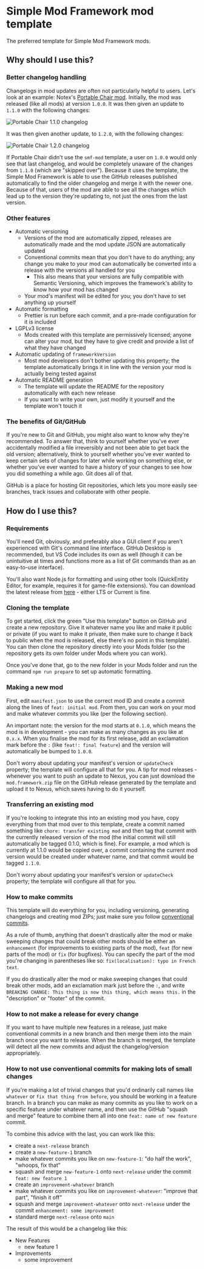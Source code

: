 # Simple Mod Framework mod template

The preferred template for Simple Mod Framework mods.

## Why should I use this?

### Better changelog handling

Changelogs in mod updates are often not particularly helpful to users. Let's look at an example: Notex's [Portable Chair mod](https://www.nexusmods.com/hitman3/mods/453). Initially, the mod was released (like all mods) at version `1.0.0`. It was then given an update to `1.1.0` with the following changes:

![Portable Chair 1.1.0 changelog](https://hitman-resources.netlify.app/assets/portablechair-1.1.0.png)

It was then given another update, to `1.2.0`, with the following changes:

![Portable Chair 1.2.0 changelog](https://hitman-resources.netlify.app/assets/portablechair-1.2.0.png)

If Portable Chair didn't use the `smf-mod` template, a user on `1.0.0` would only see that last changelog, and would be completely unaware of the changes from `1.1.0` (which are "skipped over"). Because it uses the template, the Simple Mod Framework is able to use the GitHub releases published automatically to find the older changelog and merge it with the newer one. Because of that, users of the mod are able to see all the changes which lead up to the version they're updating to, not just the ones from the last version.

### Other features

-   Automatic versioning
    -   Versions of the mod are automatically zipped, releases are automatically made and the mod update JSON are automatically updated
    -   Conventional commits mean that you don't have to do anything; any change you make to your mod can automatically be converted into a release with the versions all handled for you
        -   This also means that your versions are fully compatible with Semantic Versioning, which improves the framework's ability to know how your mod has changed
    -   Your mod's manifest will be edited for you; you don't have to set anything up yourself
-   Automatic formatting
    -   Prettier is run before each commit, and a pre-made configuration for it is included
-   LGPLv3 license
    -   Mods created with this template are permissively licensed; anyone can alter your mod, but they have to give credit and provide a list of what they have changed
-   Automatic updating of `frameworkVersion`
    -   Most mod developers don't bother updating this property; the template automatically brings it in line with the version your mod is actually being tested against
-   Automatic README generation
    -   The template will update the README for the repository automatically with each new release
    -   If you want to write your own, just modify it yourself and the template won't touch it

### The benefits of Git/GitHub

If you're new to Git and GitHub, you might also want to know why they're recommended. To answer that, think to yourself whether you've ever accidentally modified a file irreversibly and not been able to get back the old version; alternatively, think to yourself whether you've ever wanted to keep certain sets of changes for later while working on something else, or whether you've ever wanted to have a history of your changes to see how you did something a while ago. Git does all of that.

GitHub is a place for hosting Git repositories, which lets you more easily see branches, track issues and collaborate with other people.

## How do I use this?

### Requirements

You'll need Git, obviously, and preferably also a GUI client if you aren't experienced with Git's command line interface. GitHub Desktop is recommended, but VS Code includes its own as well (though it can be unintuitive at times and functions more as a list of Git commands than as an easy-to-use interface).

You'll also want Node.js for formatting and using other tools (QuickEntity Editor, for example, requires it for game-file extensions). You can download the latest release from [here](https://nodejs.org/en) - either LTS or Current is fine.

### Cloning the template

To get started, click the green "Use this template" button on GitHub and create a new repository. Give it whatever name you like and make it public or private (if you want to make it private, then make sure to change it back to public when the mod is released, else there's no point in this template). You can then clone the repository directly into your Mods folder (so the repository gets its own folder under Mods where you can work).

Once you've done that, go to the new folder in your Mods folder and run the command `npm run prepare` to set up automatic formatting.

### Making a new mod

First, edit `manifest.json` to use the correct mod ID and create a commit along the lines of `feat: initial mod`. From then, you can work on your mod and make whatever commits you like (per the following section).

An important note: the version for the mod starts at `0.1.0`, which means the mod is in development - you can make as many changes as you like at `0.x.x`. When you finalise the mod for its first release, add an exclamation mark before the `:` (like `feat!: final feature`) and the version will automatically be bumped to `1.0.0`.

Don't worry about updating your manifest's version or `updateCheck` property; the template will configure all that for you. A tip for mod releases - whenever you want to push an update to Nexus, you can just download the `mod.framework.zip` file on the GitHub release generated by the template and upload it to Nexus, which saves having to do it yourself.

### Transferring an existing mod

If you're looking to integrate this into an existing mod you have, copy everything from that mod over to this template, create a commit named something like `chore: transfer existing mod` and then tag that commit with the currently released version of the mod (the initial commit will still automatically be tagged 0.1.0, which is fine). For example, a mod which is currently at 1.1.0 would be copied over, a commit containing the current mod version would be created under whatever name, and that commit would be tagged `1.1.0`.

Don't worry about updating your manifest's version or `updateCheck` property; the template will configure all that for you.

### How to make commits

This template will do everything for you, including versioning, generating changelogs and creating mod ZIPs; just make sure you follow [conventional commits](https://www.conventionalcommits.org/en/v1.0.0).

As a rule of thumb, anything that doesn't drastically alter the mod or make sweeping changes that could break other mods should be either an `enhancement` (for improvements to existing parts of the mod), `feat` (for new parts of the mod) or `fix` (for bugfixes). You can specify the part of the mod you're changing in parentheses like so: `fix(localisation): typo in French text`.

If you do drastically alter the mod or make sweeping changes that could break other mods, add an exclamation mark just before the `:`, and write `BREAKING CHANGE: This thing is now this thing, which means this.` in the "description" or "footer" of the commit.

### How to not make a release for every change

If you want to have multiple new features in a release, just make conventional commits in a new branch and then merge them into the main branch once you want to release. When the branch is merged, the template will detect all the new commits and adjust the changelog/version appropriately.

### How to not use conventional commits for making lots of small changes

If you're making a lot of trivial changes that you'd ordinarily call names like `whatever` or `fix that thing from before`, you should be working in a feature branch. In a branch you can make as many commits as you like to work on a specific feature under whatever name, and then use the GitHub "squash and merge" feature to combine them all into one `feat: name of new feature` commit.

To combine this advice with the last, you can work like this:

-   create a `next-release` branch
-   create a `new-feature-1` branch
-   make whatever commits you like on `new-feature-1`: "do half the work", "whoops, fix that"
-   squash and merge `new-feature-1` onto `next-release` under the commit `feat: new feature 1`
-   create an `improvement-whatever` branch
-   make whatever commits you like on `improvement-whatever`: "improve that part", "finish it off"
-   squash and merge `improvement-whatever` onto `next-release` under the commit `enhancement: some improvement`
-   standard merge `next-release` onto `main`

The result of this would be a changelog like this:

-   New Features
    -   new feature 1
-   Improvements
    -   some improvement
